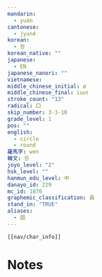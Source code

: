 ```yaml
---
mandarin:
  - yuán
cantonese:
  - jyun4
korean:
  - 원
korean_native: ""
japanese:
  - EN
japanese_nanori: ""
vietnamese:
middle_chinese_initial: ø
middle_chinese_final: iuᴇn
stroke_count: "13"
radical: 囗
skip_number: 3-3-10
grade_level: 1
pos: ""
english:
  - circle
  - round
羅馬字: wen
韓文: 원
joyo_level: "2"
hsk_level: ""
hanmun_edu_level: 中
danayo_id: 229
mc_id: 1870
graphemic_classification: 員
stand_in: "TRUE"
aliases:
  - 圆
---
```

```meta-bind-embed
[[nav/char_info]]
```

# Notes
